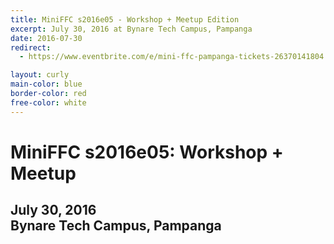 ```yaml
---
title: MiniFFC s2016e05 - Workshop + Meetup Edition
excerpt: July 30, 2016 at Bynare Tech Campus, Pampanga
date: 2016-07-30
redirect:
  - https://www.eventbrite.com/e/mini-ffc-pampanga-tickets-26370141804

layout: curly
main-color: blue
border-color: red
free-color: white
---
```


# MiniFFC s2016e05: Workshop + Meetup

## July 30, 2016 <br> Bynare Tech Campus, Pampanga